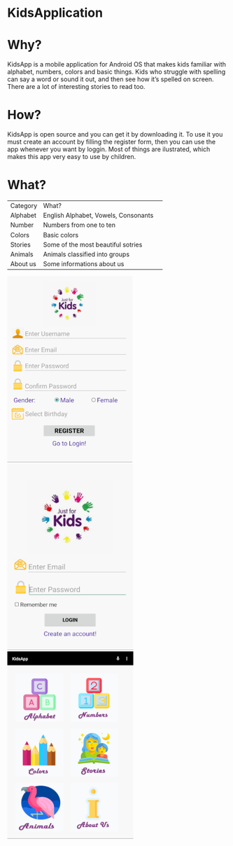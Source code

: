 # KidsApplication

<h1>Why?</h1>
<p>KidsApp is a mobile application for Android OS that makes kids familiar with alphabet, numbers, colors and basic things. Kids who struggle with spelling can say a word or sound it out, and then see how it’s spelled on screen. There are a lot of interesting stories to read too.</p>
<h1>How?</h1>
<p>KidsApp is open source and you can get it by downloading it. To use it you must create an account by filling the register form, then you can use the app whenever you want by loggin. Most of things are ilustrated, which makes this app very easy to use by children.</p>
<h1>What?</h1>
<table>
<tr><td>Category</td><td>What?<td></tr>
<tr><td>Alphabet</td><td>English Alphabet, Vowels, Consonants</td></tr>
<tr><td>Number</td><td>Numbers from one to ten</td></tr>
<tr><td>Colors</td><td>Basic colors</td></tr>
<tr><td>Stories</td><td>Some of the most beautiful sotries</td></tr>
<tr><td>Animals</td><td>Animals classified into groups</td></tr>
<tr><td>About us</td><td>Some informations about us</td></tr>
</table>
<img src="Images/register.png"/>
<img src="Images/login.png"/>
<img src="Images/home.png"/>
